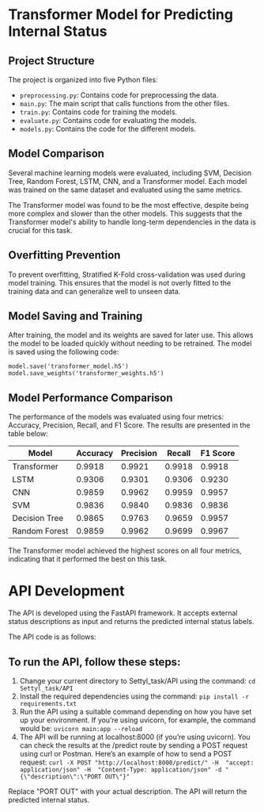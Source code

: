 # Transformer Model for Predicting Internal Status

## Project Structure

The project is organized into five Python files:

- `preprocessing.py`: Contains code for preprocessing the data.
- `main.py`: The main script that calls functions from the other files.
- `train.py`: Contains code for training the models.
- `evaluate.py`: Contains code for evaluating the models.
- `models.py`: Contains the code for the different models.

## Model Comparison

Several machine learning models were evaluated, including SVM, Decision Tree, Random Forest, LSTM, CNN, and a Transformer model. Each model was trained on the same dataset and evaluated using the same metrics.

The Transformer model was found to be the most effective, despite being more complex and slower than the other models. This suggests that the Transformer model's ability to handle long-term dependencies in the data is crucial for this task.

## Overfitting Prevention

To prevent overfitting, Stratified K-Fold cross-validation was used during model training. This ensures that the model is not overly fitted to the training data and can generalize well to unseen data.

## Model Saving and Training

After training, the model and its weights are saved for later use. This allows the model to be loaded quickly without needing to be retrained. The model is saved using the following code:

`model.save('transformer_model.h5')`
`model.save_weights('transformer_weights.h5')`

## Model Performance Comparison

The performance of the models was evaluated using four metrics: Accuracy, Precision, Recall, and F1 Score. The results are presented in the table below:

| Model | Accuracy | Precision | Recall | F1 Score |
|-------|----------|-----------|--------|----------|
| Transformer | 0.9918 | 0.9921 | 0.9918 | 0.9918 |
| LSTM | 0.9306 | 0.9301 | 0.9306 | 0.9230 |
| CNN | 0.9859 | 0.9962 | 0.9959 | 0.9957 |
| SVM | 0.9836 | 0.9840 | 0.9836 | 0.9836 |
| Decision Tree | 0.9865 | 0.9763 | 0.9659 | 0.9957 |
| Random Forest | 0.9859 | 0.9962 | 0.9699 | 0.9967 |

The Transformer model achieved the highest scores on all four metrics, indicating that it performed the best on this task.

# API Development

The API is developed using the FastAPI framework. It accepts external status descriptions as input and returns the predicted internal status labels. 

The API code is as follows:

## To run the API, follow these steps:

1. Change your current directory to Settyl_task/API using the command: `cd Settyl_task/API`
2. Install the required dependencies using the command: `pip install -r requirements.txt`
3. Run the API using a suitable command depending on how you have set up your environment. If you’re using uvicorn, for example, the command would be: `uvicorn main:app --reload`
4. The API will be running at localhost:8000 (if you’re using uvicorn). You can check the results at the /predict route by sending a POST request using curl or Postman.
Here’s an example of how to send a POST request:
`curl -X POST "http://localhost:8000/predict/" -H  "accept: application/json" -H  "Content-Type: application/json" -d "{\"description\":\"PORT OUT\"}"`

Replace "PORT OUT" with your actual description. The API will return the predicted internal status.
